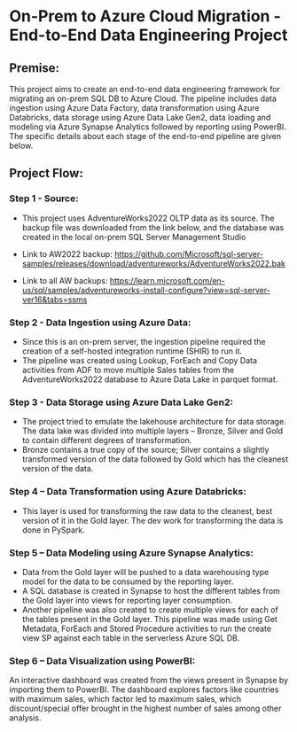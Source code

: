 # On-Prem to Azure Cloud Migration - End-to-End Data Engineering Project



## Premise:
This project aims to create an end-to-end data engineering framework for migrating an on-prem SQL DB to Azure Cloud. The pipeline includes data ingestion using Azure Data Factory, data transformation using Azure Databricks, data storage using Azure Data Lake Gen2, data loading and modeling via Azure Synapse Analytics followed by reporting using PowerBI. The specific details about each stage of the end-to-end pipeline are given below.


## Project Flow:

### Step 1 - Source:
- This project uses AdventureWorks2022 OLTP data as its source. The backup file was downloaded from the link below, and the database was created in the local on-prem SQL Server Management Studio

- Link to AW2022 backup: https://github.com/Microsoft/sql-server-samples/releases/download/adventureworks/AdventureWorks2022.bak	

- Link to all AW backups: https://learn.microsoft.com/en-us/sql/samples/adventureworks-install-configure?view=sql-server-ver16&tabs=ssms

### Step 2 - Data Ingestion using Azure Data:
-	Since this is an on-prem server, the ingestion pipeline required the creation of a self-hosted integration runtime (SHIR) to run it. 
-	The pipeline was created using Lookup, ForEach and Copy Data activities from ADF to move multiple Sales tables from the AdventureWorks2022 database to Azure Data Lake in parquet format.

### Step 3 - Data Storage using Azure Data Lake Gen2:
-	The project tried to emulate the lakehouse architecture for data storage. The data lake was divided into multiple layers – Bronze, Silver and Gold to contain different degrees of transformation. 
-	Bronze contains a true copy of the source; Silver contains a slightly transformed version of the data followed by Gold which has the cleanest version of the data. 

### Step 4 – Data Transformation using Azure Databricks:
-	This layer is used for transforming the raw data to the cleanest, best version of it in the Gold layer. The dev work for transforming the data is done in PySpark.

### Step 5 – Data Modeling using Azure Synapse Analytics:
-	Data from the Gold layer will be pushed to a data warehousing type model for the data to be consumed by the reporting layer. 
-	A SQL database is created in Synapse to host the different tables from the Gold layer into views for reporting layer consumption. 
-	Another pipeline was also created to create multiple views for each of the tables present in the Gold layer. This pipeline was made using Get Metadata, ForEach and Stored Procedure activities to run the create view SP against each table in the serverless Azure SQL DB.

### Step 6 – Data Visualization using PowerBI:
An interactive dashboard was created from the views present in Synapse by importing them to PowerBI. The dashboard explores factors like countries with maximum sales, which factor led to maximum sales, which discount/special offer brought in the highest number of sales among other analysis.


